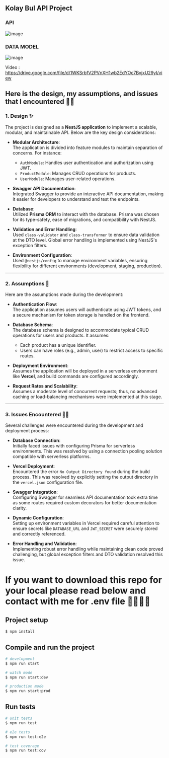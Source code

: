 ## Kolay Bul API Project

### API 

![image](https://github.com/user-attachments/assets/8e61d52e-4e5c-4a1b-a67d-ef23dddb8c0b)

### DATA MODEL

![image](https://github.com/user-attachments/assets/176ad1bb-4705-4af6-ad05-289b1a38862c)



Video : https://drive.google.com/file/d/1WKSrbfV2PVnXH1wb2EdYOc7BvjxU29yI/view

## **Here is the design, my assumptions, and issues that I encountered** ☝🏻

### **1. Design** ✨
The project is designed as a **NestJS application** to implement a scalable, modular, and maintainable API. Below are the key design considerations:

- **Modular Architecture**:  
  The application is divided into feature modules to maintain separation of concerns. For instance:
  - `AuthModule`: Handles user authentication and authorization using JWT.
  - `ProductModule`: Manages CRUD operations for products.
  - `UserModule`: Manages user-related operations.
  
- **Swagger API Documentation**:  
  Integrated Swagger to provide an interactive API documentation, making it easier for developers to understand and test the endpoints.

- **Database**:  
  Utilized **Prisma ORM** to interact with the database. Prisma was chosen for its type-safety, ease of migrations, and compatibility with NestJS.

- **Validation and Error Handling**:  
  Used `class-validator` and `class-transformer` to ensure data validation at the DTO level. Global error handling is implemented using NestJS's exception filters.

- **Environment Configuration**:  
  Used `@nestjs/config` to manage environment variables, ensuring flexibility for different environments (development, staging, production).

---

### **2. Assumptions** 🤔
Here are the assumptions made during the development:

- **Authentication Flow**:  
  The application assumes users will authenticate using JWT tokens, and a secure mechanism for token storage is handled on the frontend.

- **Database Schema**:  
  The database schema is designed to accommodate typical CRUD operations for users and products. It assumes:
  - Each product has a unique identifier.
  - Users can have roles (e.g., admin, user) to restrict access to specific routes.
  
- **Deployment Environment**:  
  Assumes the application will be deployed in a serverless environment like **Vercel**, and build commands are configured accordingly.

- **Request Rates and Scalability**:  
  Assumes a moderate level of concurrent requests; thus, no advanced caching or load-balancing mechanisms were implemented at this stage.

---

### **3. Issues Encountered** 💪🏻
Several challenges were encountered during the development and deployment process:

- **Database Connection**:  
  Initially faced issues with configuring Prisma for serverless environments. This was resolved by using a connection pooling solution compatible with serverless platforms.

- **Vercel Deployment**:  
  Encountered the error `No Output Directory found` during the build process. This was resolved by explicitly setting the output directory in the `vercel.json` configuration file.

- **Swagger Integration**:  
  Configuring Swagger for seamless API documentation took extra time as some routes required custom decorators for better documentation clarity.

- **Dynamic Configuration**:  
  Setting up environment variables in Vercel required careful attention to ensure secrets like `DATABASE_URL` and `JWT_SECRET` were securely stored and correctly referenced.

- **Error Handling and Validation**:  
  Implementing robust error handling while maintaining clean code proved challenging, but global exception filters and DTO validation resolved this issue.


# If  you want to download this repo for your local please read below and contact with me for .env file 💪🏻👌🏻

## Project setup

```bash
$ npm install
```

## Compile and run the project

```bash
# development
$ npm run start

# watch mode
$ npm run start:dev

# production mode
$ npm run start:prod
```

## Run tests

```bash
# unit tests
$ npm run test

# e2e tests
$ npm run test:e2e

# test coverage
$ npm run test:cov
```
